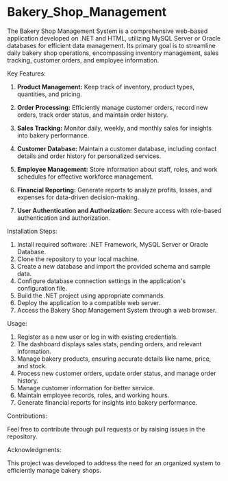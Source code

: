 # Bakery_Shop_Management
 
The Bakery Shop Management System is a comprehensive web-based application developed on .NET and HTML, utilizing MySQL Server or Oracle databases for efficient data management. Its primary goal is to streamline daily bakery shop operations, encompassing inventory management, sales tracking, customer orders, and employee information.

Key Features:

1. **Product Management:** Keep track of inventory, product types, quantities, and pricing.

2. **Order Processing:** Efficiently manage customer orders, record new orders, track order status, and maintain order history.

3. **Sales Tracking:** Monitor daily, weekly, and monthly sales for insights into bakery performance.

4. **Customer Database:** Maintain a customer database, including contact details and order history for personalized services.

5. **Employee Management:** Store information about staff, roles, and work schedules for effective workforce management.

6. **Financial Reporting:** Generate reports to analyze profits, losses, and expenses for data-driven decision-making.

7. **User Authentication and Authorization:** Secure access with role-based authentication and authorization.

Installation Steps:

1. Install required software: .NET Framework, MySQL Server or Oracle Database.
2. Clone the repository to your local machine.
3. Create a new database and import the provided schema and sample data.
4. Configure database connection settings in the application's configuration file.
5. Build the .NET project using appropriate commands.
6. Deploy the application to a compatible web server.
7. Access the Bakery Shop Management System through a web browser.

Usage:

1. Register as a new user or log in with existing credentials.
2. The dashboard displays sales stats, pending orders, and relevant information.
3. Manage bakery products, ensuring accurate details like name, price, and stock.
4. Process new customer orders, update order status, and manage order history.
5. Manage customer information for better service.
6. Maintain employee records, roles, and working hours.
7. Generate financial reports for insights into bakery performance.

Contributions:

Feel free to contribute through pull requests or by raising issues in the repository.

Acknowledgments:

This project was developed to address the need for an organized system to efficiently manage bakery shops.

